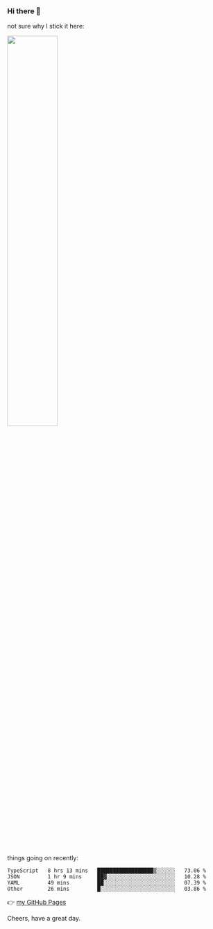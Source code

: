 ### Hi there 👋

not sure why I stick it here:

[<img width="48%" src="https://github-readme-stats.vercel.app/api?username=ykzhukian&show_icons=true&theme=dracula">](https://github.com/anuraghazra/github-readme-stats)


things going on recently:

<!--START_SECTION:waka-->

```text
TypeScript   8 hrs 13 mins   ██████████████████▒░░░░░░   73.06 %
JSON         1 hr 9 mins     ██▓░░░░░░░░░░░░░░░░░░░░░░   10.28 %
YAML         49 mins         ██░░░░░░░░░░░░░░░░░░░░░░░   07.39 %
Other        26 mins         █░░░░░░░░░░░░░░░░░░░░░░░░   03.86 %
```

<!--END_SECTION:waka-->

👉 [my GitHub Pages](https://ykzhukian.github.io)

Cheers, have a great day.

